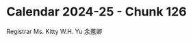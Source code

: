 # Calendar 2024-25 - Chunk 126

<!-- Chunk tokens: 11, Enriched tokens: 12 -->

Registrar
Ms. Kitty W.H. Yu 余蕙卿